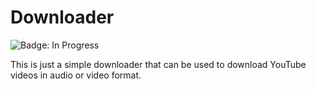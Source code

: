 # Downloader

![Badge: In Progress](https://img.shields.io/badge/Status-WIP-blue?style=flat-square)

This is just a simple downloader that can be used
to download YouTube videos in audio or video format.